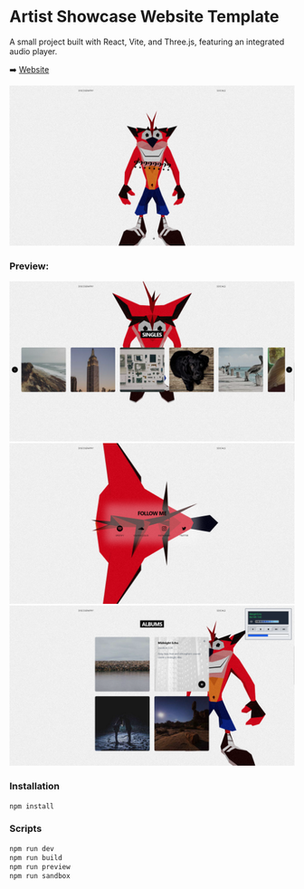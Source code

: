 # Artist Showcase Website Template

A small project built with React, Vite, and Three.js, featuring an integrated audio player.

➡️ [Website](https://saba-xwx.vercel.app/)

![Preview](/public/previews/preview1.png)

### Preview:

![Preview](/public/previews/preview2.png)
![Preview](/public/previews/preview3.png)
![Preview](/public/previews/preview4.png)

### Installation

```
npm install
```

### Scripts

```
npm run dev
npm run build
npm run preview
npm run sandbox
```
